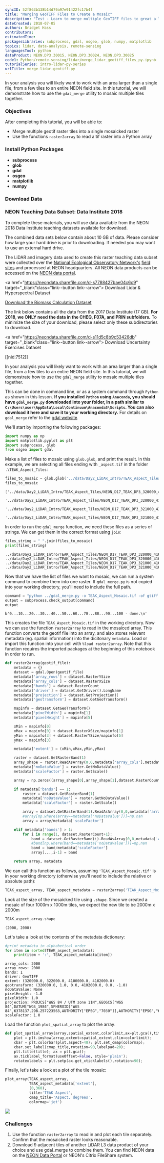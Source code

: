 ```yaml
---
syncID: 52f863b138b14d79a97e91422fc17b4f
title: "Merging GeoTIFF Files to Create a Mosaic"
description: "Test - Learn to merge multiple GeoTIFF files to great a larger area of interest."
dateCreated: 2018-07-05
authors: Bridget Hass
contributors:
estimatedTime:
packagesLibraries: subprocess, gdal, osgeo, glob, numpy, matplotlib
topics: lidar, data-analysis, remote-sensing
languagesTool: python
dataProduct: NEON.DP3.30015, NEON.DP3.30024, NEON.DP3.30025
code1: Python/remote-sensing/lidar/merge_lidar_geotiff_files_py.ipynb
tutorialSeries: intro-lidar-py-series
urlTitle: merge-lidar-geotiff-py
---
```


In your analysis you will likely want to work with an area larger than a single file, from a few tiles to an entire NEON field site. In this tutorial, we will demonstrate how to use the `gdal_merge` utility to mosaic multiple tiles together.

<div id="ds-objectives" markdown="1">

### Objectives
After completing this tutorial, you will be able to:

* Merge multiple geotif raster tiles into a single mosaicked raster
* Use the functions `raster2array` to read a tif raster into a Python array

### Install Python Packages

* **subprocess**
* **glob**
* **gdal**
* **osgeo**
* **matplotlib**
* **numpy**


### Download Data

<h3> NEON Teaching Data Subset: Data Institute 2018</h3>

To complete these materials, you will use data available from the NEON 2018 Data
Institute teaching datasets available for download.

The combined data sets below contain about 10 GB of data. Please consider how
large your hard drive is prior to downloading. If needed you may want to use an
external hard drive.

The LiDAR and imagery data used to create this raster teaching data subset
were collected over the
<a href="http://www.neonscience.org/" target="_blank"> National Ecological Observatory Network's</a>
<a href="http://www.neonscience.org/science-design/field-sites/" target="_blank" >field sites</a>
and processed at NEON headquarters.
All NEON data products can be accessed on the
<a href="http://data.neonscience.org" target="_blank"> NEON data portal</a>.

<a href="https://neondata.sharefile.com/d-s7788427bae04c6c9" target="_blank"class="link--button link--arrow">
Download Lidar & Hyperspectral Dataset</a>

<a href="https://neondata.sharefile.com/d-s58db39240bf49ac8" target="_blank" class="link--button link--arrow">
Download the Biomass Calculation Dataset</a>

The link below contains all the data from the 2017 Data Institute (17 GB). <strong>For 2018, we ONLY
need the data in the CHEQ, F07A, and PRIN subfolders.</strong> To minimize the size of your
download, please select only these subdirectories to download.

<a href="https://neondata.sharefile.com/d-s11d5c8b9c53426db" target="_blank"class="link--button link--arrow">
Download Uncertainty Exercises Dataset</a>





[[nid:7512]]

</div>


In your analysis you will likely want to work with an area larger than a single file, from a few tiles to an entire NEON field site. In this tutorial, we will demonstrate how to use the `gdal_merge` utility to mosaic multiple tiles together.

This can be done in command line, or as a system command through `Python` as shown in this lesson. **If you installed `Python` using `Anaconda`, you should have `gdal_merge.py` downloaded into your folder, in a path similar to `C:\Users\user\AppData\Local\Continuum\Anaconda3\Scripts`. You can also download it here and save it to your working directory.** For details on `gdal_merge` refer to the <a href="http://www.gdal.org/gdal_merge.html" target="_blank">gdal website</a>.

We'll start by importing the following packages:



```python
import numpy as np
import matplotlib.pyplot as plt
import subprocess, glob
from osgeo import gdal
```

Make a list of files to mosaic using `glob.glob`, and print the result. In this example, we are selecting all files ending with `_aspect.tif` in the folder `.\TEAK_Aspect_Tiles`:


```python
files_to_mosaic = glob.glob('../data/Day2_LiDAR_Intro/TEAK_Aspect_Tiles/*_aspect.tif')
files_to_mosaic
```




    ['../data/Day2_LiDAR_Intro/TEAK_Aspect_Tiles/NEON_D17_TEAK_DP3_320000_4100000_aspect.tif',
     '../data/Day2_LiDAR_Intro/TEAK_Aspect_Tiles/NEON_D17_TEAK_DP3_320000_4101000_aspect.tif',
     '../data/Day2_LiDAR_Intro/TEAK_Aspect_Tiles/NEON_D17_TEAK_DP3_321000_4100000_aspect.tif',
     '../data/Day2_LiDAR_Intro/TEAK_Aspect_Tiles/NEON_D17_TEAK_DP3_321000_4101000_aspect.tif']



In order to run the `gdal_merge` function, we need these files as a series of strings. We can get them in the correct format using `join`:


```python
files_string = " ".join(files_to_mosaic)
print(files_string)
```

    ../data/Day2_LiDAR_Intro/TEAK_Aspect_Tiles/NEON_D17_TEAK_DP3_320000_4100000_aspect.tif ../data/Day2_LiDAR_Intro/TEAK_Aspect_Tiles/NEON_D17_TEAK_DP3_320000_4101000_aspect.tif ../data/Day2_LiDAR_Intro/TEAK_Aspect_Tiles/NEON_D17_TEAK_DP3_321000_4100000_aspect.tif ../data/Day2_LiDAR_Intro/TEAK_Aspect_Tiles/NEON_D17_TEAK_DP3_321000_4101000_aspect.tif


Now that we have the list of files we want to mosaic, we can run a system command to combine them into one raster. If `gdal_merge.py` is not copied into your working directory, you'll need to include the full path.

```python
command = "python ../gdal_merge.py -o TEAK_Aspect_Mosaic.tif -of gtiff " + files_string
output = subprocess.check_output(command)
output
```




    b'0...10...20...30...40...50...60...70...80...90...100 - done.\n'



This creates the file `TEAK_Aspect_Mosaic.tif` in the working directory. Now we can use the function `raster2array` to read in the mosaiced array. This function converts the geotif file into an array, and also stores relevant metadata (eg. spatial information) into the dicitonary `metadata`. Load or import this function into your cell with `%load raster2array`. Note that this function requires the imported packages at the beginning of this notebook in order to run.


```python
def raster2array(geotif_file):
    metadata = {}
    dataset = gdal.Open(geotif_file)
    metadata['array_rows'] = dataset.RasterYSize
    metadata['array_cols'] = dataset.RasterXSize
    metadata['bands'] = dataset.RasterCount
    metadata['driver'] = dataset.GetDriver().LongName
    metadata['projection'] = dataset.GetProjection()
    metadata['geotransform'] = dataset.GetGeoTransform()

    mapinfo = dataset.GetGeoTransform()
    metadata['pixelWidth'] = mapinfo[1]
    metadata['pixelHeight'] = mapinfo[5]

    xMin = mapinfo[0]
    xMax = mapinfo[0] + dataset.RasterXSize/mapinfo[1]
    yMin = mapinfo[3] + dataset.RasterYSize/mapinfo[5]
    yMax = mapinfo[3]

    metadata['extent'] = (xMin,xMax,yMin,yMax)

    raster = dataset.GetRasterBand(1)
    array_shape = raster.ReadAsArray(0,0,metadata['array_cols'],metadata['array_rows']).astype(np.float).shape
    metadata['noDataValue'] = raster.GetNoDataValue()
    metadata['scaleFactor'] = raster.GetScale()

    array = np.zeros((array_shape[0],array_shape[1],dataset.RasterCount),'uint8') #pre-allocate stackedArray matrix

    if metadata['bands'] == 1:
        raster = dataset.GetRasterBand(1)
        metadata['noDataValue'] = raster.GetNoDataValue()
        metadata['scaleFactor'] = raster.GetScale()

        array = dataset.GetRasterBand(1).ReadAsArray(0,0,metadata['array_cols'],metadata['array_rows']).astype(np.float)
        #array[np.where(array==metadata['noDataValue'])]=np.nan
        array = array/metadata['scaleFactor']

    elif metadata['bands'] > 1:
        for i in range(1, dataset.RasterCount+1):
            band = dataset.GetRasterBand(i).ReadAsArray(0,0,metadata['array_cols'],metadata['array_rows']).astype(np.float)
            #band[np.where(band==metadata['noDataValue'])]=np.nan
            band = band/metadata['scaleFactor']
            array[...,i-1] = band

    return array, metadata
```

We can call this function as follows, assuming `'TEAK_Aspect_Mosaic.tif'` is in your working directory (otherwise you'll need to include the relative or absolute path):


```python
TEAK_aspect_array, TEAK_aspect_metadata = raster2array('TEAK_Aspect_Mosaic.tif')
```

Look at the size of the mosaicked tile using `.shape`. Since we created a mosaic of four 1000m x 1000m tiles, we expect the new tile to be 2000m x 2000m


```python
TEAK_aspect_array.shape
```




    (2000, 2000)



Let's take a look at the contents of the metadata dictionary:


```python
#print metadata in alphabetical order
for item in sorted(TEAK_aspect_metadata):
    print(item + ':', TEAK_aspect_metadata[item])
```

    array_cols: 2000
    array_rows: 2000
    bands: 1
    driver: GeoTIFF
    extent: (320000.0, 322000.0, 4100000.0, 4102000.0)
    geotransform: (320000.0, 1.0, 0.0, 4102000.0, 0.0, -1.0)
    noDataValue: None
    pixelHeight: -1.0
    pixelWidth: 1.0
    projection: PROJCS["WGS 84 / UTM zone 11N",GEOGCS["WGS 84",DATUM["WGS_1984",SPHEROID["WGS 84",6378137,298.257223563,AUTHORITY["EPSG","7030"]],AUTHORITY["EPSG","6326"]],PRIMEM["Greenwich",0,AUTHORITY["EPSG","8901"]],UNIT["degree",0.0174532925199433,AUTHORITY["EPSG","9122"]],AUTHORITY["EPSG","4326"]],PROJECTION["Transverse_Mercator"],PARAMETER["latitude_of_origin",0],PARAMETER["central_meridian",-117],PARAMETER["scale_factor",0.9996],PARAMETER["false_easting",500000],PARAMETER["false_northing",0],UNIT["metre",1,AUTHORITY["EPSG","9001"]],AXIS["Easting",EAST],AXIS["Northing",NORTH],AUTHORITY["EPSG","32611"]]
    scaleFactor: 1.0


Load the function `plot_spatial_array` to plot the array:


```python
def plot_spatial_array(array,spatial_extent,colorlimit,ax=plt.gca(),title='',cmap_title='',colormap=''):
    plot = plt.imshow(array,extent=spatial_extent,clim=colorlimit);
    cbar = plt.colorbar(plot,aspect=40); plt.set_cmap(colormap);
    cbar.set_label(cmap_title,rotation=90,labelpad=20);
    plt.title(title); ax = plt.gca();
    ax.ticklabel_format(useOffset=False, style='plain');
    rotatexlabels = plt.setp(ax.get_xticklabels(),rotation=90);
```

Finally, let's take a look at a plot of the tile mosaic:


```python
plot_array(TEAK_aspect_array,
           TEAK_aspect_metadata['extent'],
           (0,360),
           title='TEAK Aspect',
           cmap_title='Aspect, degrees',
           colormap='jet')
```


![ ](https://raw.githubusercontent.com/NEONScience/NEON-Data-Skills/dev-aten/graphics/py-figs/merge_lidar_geotiff_files_py/output_20_0.png)

### Challenges

1. Use the function `raster2array` to read in and plot each tile separately. Confirm that the mosaicked raster looks reasonable.
2. Download 9 adjacent tiles of another LiDAR L3 data product of your choice and use gdal_merge to combine them. You can find NEON data on the <a href="http://data.neonscience.org/home" target="_blank">NEON Data Portal</a> or NEON's Citrix FileShare system.
